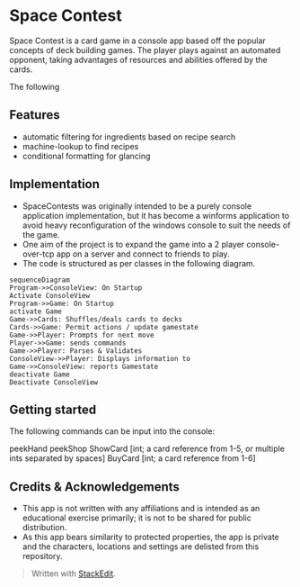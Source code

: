 # Space Contest

Space Contest is a card game in a console app based off the popular concepts of deck building games. The player plays against an automated opponent, taking advantages of resources and abilities offered by the cards. 

The following

## Features


 - automatic filtering for ingredients based on recipe search
 - machine-lookup to find recipes
 - conditional formatting for glancing 

## Implementation

 - SpaceContests was originally intended to be a purely console application implementation, but it has become a winforms application to avoid heavy reconfiguration of the windows console to suit the needs of the game.
 - One  aim of the project is to expand the game into a 2 player console-over-tcp app on a server and connect to friends to play. 
 - The code is structured as per classes in the following diagram.
```mermaid
sequenceDiagram
Program->>ConsoleView: On Startup
Activate ConsoleView
Program->>Game: On Startup
activate Game
Game->>Cards: Shuffles/deals cards to decks
Cards->>Game: Permit actions / update gamestate
Game->>Player: Prompts for next move
Player->>Game: sends commands
Game->>Player: Parses & Validates 
ConsoleView->>Player: Displays information to   
Game->>ConsoleView: reports Gamestate
deactivate Game
Deactivate ConsoleView
```
## Getting started

The following commands can be input into the console:

peekHand
peekShop
ShowCard [int; a card reference from 1-5, or multiple ints separated by spaces]
BuyCard [int; a card reference from 1-6]

## Credits & Acknowledgements

 - This app is not written with any affiliations and is intended as an educational exercise primarily; it is not to be shared for public distribution.
- As this app bears similarity to protected properties, the app is private and the characters, locations and settings are delisted from this repository.

> Written with [StackEdit](https://stackedit.io/).
<!--stackedit_data:
eyJoaXN0b3J5IjpbLTM4MDcyNTYyMywtMTQ5OTA5NjEwNV19
-->
